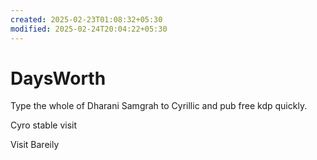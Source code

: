 ```yaml
---
created: 2025-02-23T01:08:32+05:30
modified: 2025-02-24T20:04:22+05:30
---
```


# DaysWorth

Type the whole of Dharani Samgrah to Cyrillic and pub free kdp quickly.

Cyro stable visit

Visit Bareily
